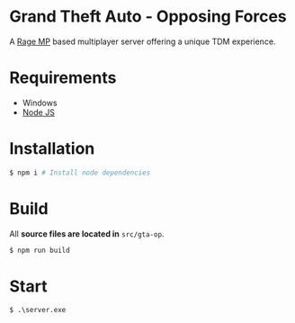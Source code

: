 Grand Theft Auto - Opposing Forces
===

A [Rage MP](https://rage.mp) based multiplayer server offering a unique TDM experience.

# Requirements
* Windows
* [Node JS](https://nodejs.org)

# Installation
```bash
$ npm i # Install node dependencies
```

# Build
All **source files are located in** ```src/gta-op```.
```bash
$ npm run build
```

# Start
```shell
$ .\server.exe
```
